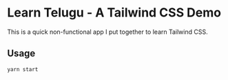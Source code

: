 # Learn Telugu - A Tailwind CSS Demo
This is a quick non-functional app I put together to learn Tailwind CSS. 
## Usage

```bash
yarn start
```
